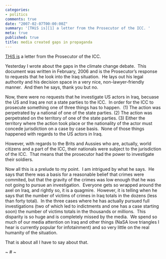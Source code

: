 ```yaml
---
categories:
- politics
comments: true
date: "2007-02-07T00:00:00Z"
summary: '[THiS is][1] a letter from the Prosecutor of the ICC. '
meta: true
published: true
title: media created gaps in propaganda
---
```


[THiS is][1] a letter from the Prosecutor of the ICC.  

 [1]: http://www.icc-cpi.int/library/organs/otp/OTP_letter_to_senders_re_Iraq_9_February_2006.pdf

Yesterday I wrote about the gaps in the climate change debate.  This document was written in February, 2006 and is the Prosecutor’s response to requests that he look into the Iraq situation.  He lays out his legal authority and his decision space in a very nice, non-lawyer-friendly manner.  And then he says, thank you but no.  

Now, there were no requests that he investigate US actors in Iraq, becuase the US and Iraq are not a state parties to the ICC.  In order for the ICC to prosecute something one of three things has to happen.  (1) The action was perpetrated by a national of one of the state parties. (2) The action was perpetrated on the territory of one of the state parties. (3) Either the territory where the action took place or the nationality of the actor must concede jurisdiction on a case by case basis.  None of those things happened with regards to the US actors in Iraq.

However, with regards to the Brits and Aussies who are, actually, world citizens and a part of the ICC, their nationals were subject to the jurisdiction of the ICC.  That means that the prosecutor had the power to investigate their soldiers.

Now all this is a prelude to my point.  I am intrigued by what he says.  He says that there was a basis for a reasonable belief that crimes were commited, but that the gravity of the crimes was low enough that he was not going to pursue an investigation.  Everyone gets so wrapped around the axel on Iraq, and rightly so, it is a quagmire.  However, it is telling when he says that the number of victims of crimes in Iraq totals in the dozens (less than forty total).  In the three cases where he has actually pursued full investigations (two of which led to indictments and one has a case starting soon) the number of victims totals in the thousands or millions.  This disparity is so huge and is completely missed by the media.  We spend so much of our media attention on Iraq and other things (NaSA love triangles I hear is currently popular for infotainment) and so very little on the real humanity of the situation. 

That is about all I have to say about that.

~ # ~